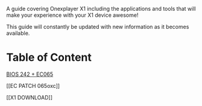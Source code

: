A guide covering Onexplayer X1 including the applications and tools that will make your experience with your X1 device awesome!

This guide will constantly be updated with new information as it becomes available.
# Table of Content

[BIOS 242 + EC065](../blob/main/README.md)

[[EC PATCH 065oxc]]

[[X1 DOWNLOAD]]
